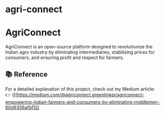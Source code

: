 # agri-connect
# AgriConnect
AgriConnect is an open-source platform designed to revolutionize the Indian agro industry by eliminating intermediaries, stabilizing prices for consumers, and ensuring profit and respect for farmers.
## 📚 Reference

For a detailed explanation of this project, check out my Medium article:  
👉 ([[https://medium.com/@agriconnect.greenlinker/agriconnect-empowering-indian-farmers-and-consumers-by-eliminating-middlemen-60d9356afbf5]]
